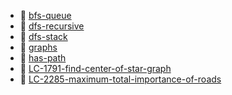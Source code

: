 * 📄 [bfs-queue](bfs-queue.md)
* 📄 [dfs-recursive](dfs-recursive.md)
* 📄 [dfs-stack](dfs-stack.md)
* 📄 [graphs](graphs.md)
* 📄 [has-path](has-path.md)
* 📄 [LC-1791-find-center-of-star-graph](LC-1791-find-center-of-star-graph.md)
* 📄 [LC-2285-maximum-total-importance-of-roads](LC-2285-maximum-total-importance-of-roads.md)
